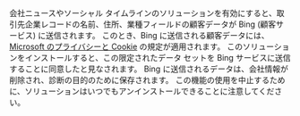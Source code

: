 会社ニュースやソーシャル タイムラインのソリューションを有効にすると、取引先企業レコードの名前、住所、業種フィールドの顧客データが Bing (顧客サービス) に送信されます。 このとき、Bing に送信される顧客データには、[Microsoft のプライバシーと Cookie](https://go.microsoft.com/fwlink/p/?LinkID=521839) の規定が適用されます。 このソリューションをインストールすると、この限定されたデータ セットを Bing サービスに送信することに同意したと見なされます。 Bing に送信されるデータは、会社情報が削除され、診断の目的のために保存されます。 この機能の使用を中止するために、ソリューションはいつでもアンインストールできることに注意してください。